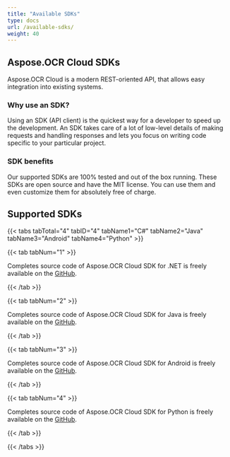 ```yaml
---
title: "Available SDKs"
type: docs
url: /available-sdks/
weight: 40
---
```


## **Aspose.OCR Cloud SDKs**
Aspose.OCR Cloud is a modern REST-oriented API, that allows easy integration into existing systems.
### **Why use an SDK?**
Using an SDK (API client) is the quickest way for a developer to speed up the development. An SDK takes care of a lot of low-level details of making requests and handling responses and lets you focus on writing code specific to your particular project.
### **SDK benefits**
Our supported SDKs are 100% tested and out of the box running. These SDKs are open source and have the MIT license. You can use them and even customize them for absolutely free of charge.
## **Supported SDKs**
{{< tabs tabTotal="4" tabID="4" tabName1="C#" tabName2="Java" tabName3="Android"  tabName4="Python" >}}

{{< tab tabNum="1" >}}

Completes source code of Aspose.OCR Cloud SDK for .NET is freely available on the [GitHub](https://github.com/aspose-ocr-cloud/aspose-ocr-cloud-dotnet).

{{< /tab >}}

{{< tab tabNum="2" >}}

Completes source code of Aspose.OCR Cloud SDK for Java is freely available on the [GitHub](https://github.com/aspose-ocr-cloud/aspose-ocr-cloud-java).

{{< /tab >}}

{{< tab tabNum="3" >}}

Completes source code of Aspose.OCR Cloud SDK for Android is freely available on the [GitHub](https://github.com/aspose-ocr-cloud/aspose-ocr-cloud-android).

{{< /tab >}}

{{< tab tabNum="4" >}}

Completes source code of Aspose.OCR Cloud SDK for Python is freely available on the [GitHub](https://github.com/aspose-ocr-cloud/aspose-ocr-cloud-python).

{{< /tab >}}

{{< /tabs >}}
